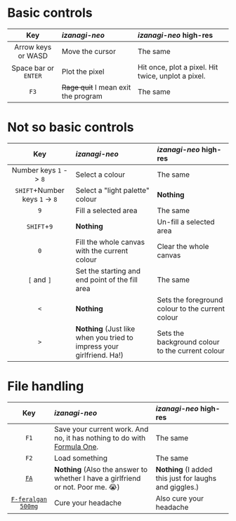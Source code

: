# Basic controls

| Key                  | *izanagi-neo*                         | *izanagi-neo* high-res                             |
|:--------------------:|:------------------------------------- |:-------------------------------------------------- |
| Arrow keys or WASD   | Move the cursor                       | The same                                           |
| Space bar or `ENTER` | Plot the pixel                        | Hit once, plot a pixel. Hit twice, unplot a pixel. |
| `F3`                 | ~~Rage quit~~ I mean exit the program | The same                                           |

# Not so basic controls

| Key                            | *izanagi-neo*                                                          | *izanagi-neo* high-res                           |
|:------------------------------:|:---------------------------------------------------------------------- |:------------------------------------------------ |
| Number keys `1` -> `8`         | Select a colour                                                        | The same                                         |
| `SHIFT`+Number keys `1` -> `8` | Select a "light palette" colour                                        | **Nothing**                                      |
| `9`                            | Fill a selected area                                                   | The same                                         |
| `SHIFT`+`9`                    | **Nothing**                                                            | Un-fill a selected area                          |
| `0`                            | Fill the whole canvas with the current colour                          | Clear the whole canvas                           |
| `[` and `]`                    | Set the starting and end point of the fill area                        | The same                                         |
| `<`                            | **Nothing**                                                            | Sets the foreground colour to the current colour |
| `>`                            | **Nothing** (Just like when you tried to impress your girlfriend. Ha!) | Sets the background colour to the current colour |

# File handling

| Key                                                                      | *izanagi-neo*                                                                                                       | *izanagi-neo* high-res                                  |
|:------------------------------------------------------------------------:|:------------------------------------------------------------------------------------------------------------------- |:------------------------------------------------------- |
| `F1`                                                                     | Save your current work. And no, it has nothing to do with [Formula One](https://en.wikipedia.org/wiki/Formula_One). | The same                                                |
| `F2`                                                                     | Load something                                                                                                      | The same                                                |
| [`FA`](https://en.wikipedia.org/wiki/Incel)                              | **Nothing** (Also the answer to whether I have a girlfriend or not. Poor me. 😭️)                                   | **Nothing** (I added this just for laughs and giggles.) |
| [`F-feralgan` `500mg`](https://www.google.com/search?q=efferalgan+500mg) | Cure your headache                                                                                                  | Also cure your headache                                 |
